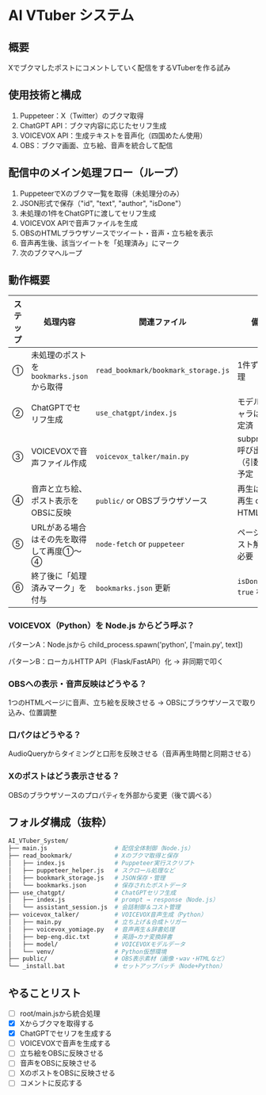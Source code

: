 # AI VTuber システム

## 概要

Xでブクマしたポストにコメントしていく配信をするVTuberを作る試み

## 使用技術と構成

1. Puppeteer：X（Twitter）のブクマ取得
2. ChatGPT API：ブクマ内容に応じたセリフ生成
3. VOICEVOX API：生成テキストを音声化（四国めたん使用）
4. OBS：ブクマ画面、立ち絵、音声を統合して配信

## 配信中のメイン処理フロー（ループ）

1. PuppeteerでXのブクマ一覧を取得（未処理分のみ）
2. JSON形式で保存（"id", "text", "author", "isDone"）
3. 未処理の1件をChatGPTに渡してセリフ生成
4. VOICEVOX APIで音声ファイルを生成
5. OBSのHTMLブラウザソースでツイート・音声・立ち絵を表示
6. 音声再生後、該当ツイートを「処理済み」にマーク
7. 次のブクマへループ

## 動作概要

| ステップ | 処理内容                           | 関連ファイル                              | 備考                      |
| ---- | ------------------------------ | ----------------------------------- | ----------------------- |
| ①    | 未処理のポストを `bookmarks.json` から取得 | `read_bookmark/bookmark_storage.js` | 1件ずつ処理                  |
| ②    | ChatGPTでセリフ生成                  | `use_chatgpt/index.js`              | モデルやキャラはID指定済           |
| ③    | VOICEVOXで音声ファイル作成              | `voicevox_talker/main.py`           | subprocess呼び出し（引数付き）予定  |
| ④    | 音声と立ち絵、ポスト表示をOBSに反映            | `public/` or OBSブラウザソース             | 再生は `.wav` 再生 or HTML連携 |
| ⑤    | URLがある場合はその先を取得して再度①～④         | `node-fetch` or `puppeteer`         | ページテキスト解析が必要            |
| ⑥    | 終了後に「処理済みマーク」を付与               | `bookmarks.json` 更新                 | `isDone: true` など       |

### VOICEVOX（Python）を Node.js からどう呼ぶ？

パターンA：Node.jsから child_process.spawn('python', ['main.py', text])

パターンB：ローカルHTTP API（Flask/FastAPI）化 → 非同期で叩く

### OBSへの表示・音声反映はどうやる？

1つのHTMLページに音声、立ち絵を反映させる → OBSにブラウザソースで取り込み、位置調整

### 口パクはどうやる？

AudioQueryからタイミングと口形を反映させる（音声再生時間と同期させる）

### Xのポストはどう表示させる？

OBSのブラウザソースのプロパティを外部から変更（後で調べる）

## フォルダ構成（抜粋）

```bash
AI_VTuber_System/
├── main.js                   # 配信全体制御（Node.js）
├── read_bookmark/            # Xのブクマ取得と保存
│   ├── index.js              # Puppeteer実行スクリプト
│   ├── puppeteer_helper.js   # スクロール処理など
│   ├── bookmark_storage.js   # JSON保存・管理
│   └── bookmarks.json        # 保存されたポストデータ
├── use_chatgpt/              # ChatGPTセリフ生成
│   ├── index.js              # prompt → response（Node.js）
│   └── assistant_session.js  # 会話制御＆コスト管理
├── voicevox_talker/          # VOICEVOX音声生成（Python）
│   ├── main.py               # 立ち上げ＆合成トリガー
│   ├── voicevox_yomiage.py   # 音声再生＆辞書処理
│   ├── bep-eng.dic.txt       # 英語→カナ変換辞書
│   ├── model/                # VOICEVOXモデルデータ
│   └── venv/                 # Python仮想環境
├── public/                   # OBS表示素材（画像・wav・HTMLなど）
└── _install.bat              # セットアップバッチ（Node+Python）
```

## やることリスト

- [ ] root/main.jsから統合処理
- [x] Xからブクマを取得する
- [x] ChatGPTでセリフを生成する
- [ ] VOICEVOXで音声を生成する
- [ ] 立ち絵をOBSに反映させる
- [ ] 音声をOBSに反映させる
- [ ] XのポストをOBSに反映させる
- [ ] コメントに反応する
